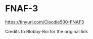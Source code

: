# FNAF-3
https://tinyurl.com/Cloodie500-FNAF3



























Credits to Blobby-Boi for the original link
